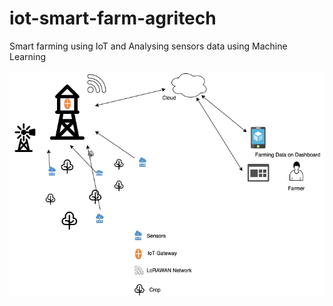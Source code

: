 # iot-smart-farm-agritech
Smart farming using IoT and Analysing sensors data using Machine Learning 

![](agritech.png)

